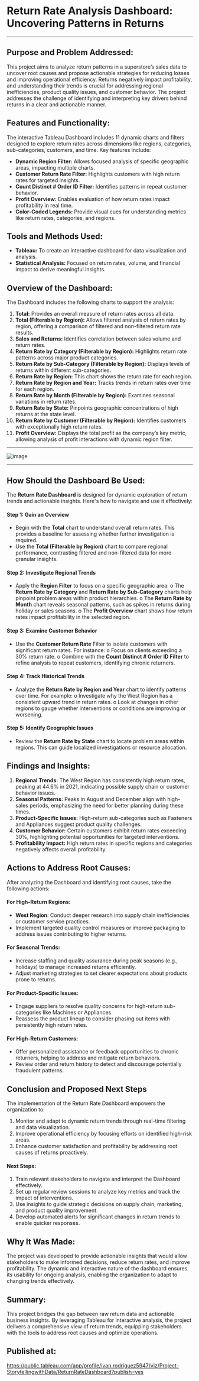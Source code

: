 # **Return Rate Analysis Dashboard: Uncovering Patterns in Returns**
_________________________________________________________________________________

## Purpose and Problem Addressed:
This project aims to analyze return patterns in a superstore’s sales data to uncover root causes and propose actionable strategies for reducing losses and improving operational efficiency. Returns negatively impact profitability, and understanding their trends is crucial for addressing regional inefficiencies, product quality issues, and customer behavior. The project addresses the challenge of identifying and interpreting key drivers behind returns in a clear and actionable manner.

## Features and Functionality:
The interactive Tableau Dashboard includes 11 dynamic charts and filters designed to explore return rates across dimensions like regions, categories, sub-categories, customers, and time. Key features include:
*	**Dynamic Region Filter:** Allows focused analysis of specific geographic areas, impacting multiple charts.
* **Customer Return Rate Filter:** Highlights customers with high return rates for targeted insights.
* **Count Distinct # Order ID Filter:** Identifies patterns in repeat customer behavior.
* **Profit Overview:** Enables evaluation of how return rates impact profitability in real time.
* **Color-Coded Legends:** Provide visual cues for understanding metrics like return rates, categories, and regions.

## Tools and Methods Used:
*	**Tableau:** To create an interactive dashboard for data visualization and analysis.
*	**Statistical Analysis:** Focused on return rates, volume, and financial impact to derive meaningful insights.




## Overview of the Dashboard: 
The Dashboard includes the following charts to support the analysis:
1.	**Total:** Provides an overall measure of return rates across all data.
2.	**Total (Filterable by Region):** Allows filtered analysis of return rates by region, offering a comparison of filtered and non-filtered return rate results.
3.	**Sales and Returns:** Identifies correlation between sales volume and return rates.
4.	**Return Rate by Category (Filterable by Region):** Highlights return rate patterns across major product categories.
5.	**Return Rate by Sub-Category (Filterable by Region):** Displays levels of returns within different sub-categories.
6.	**Return Rate by Region:** This chart shows the return rate for each region.
7.	**Return Rate by Region and Year:** Tracks trends in return rates over time for each region.
8.	**Return Rate by Month (Filterable by Region):** Examines seasonal variations in return rates.
9.	**Return Rate by State:** Pinpoints geographic concentrations of high returns at the state level.
10.	**Return Rate by Customer (Filterable by Region):** Identifies customers with exceptionally high return rates.
11.	**Profit Overview:** Displays the total profit as the company’s key metric, allowing analysis of profit interactions with dynamic region filter.

___________________________________________________________________________________________
 ![image](https://github.com/user-attachments/assets/20348176-812e-42c1-b2d0-2c96188c4da2)
___________________________________________________________________________________________
 ## How Should the Dashboard Be Used:

The **Return Rate Dashboard** is designed for dynamic exploration of return trends and actionable insights. Here's how to navigate and use it effectively:
#### Step 1: Gain an Overview
*	Begin with the **Total** chart to understand overall return rates. This provides a baseline for assessing whether further investigation is required.
*	Use the **Total (Filterable by Region)** chart to compare regional performance, contrasting filtered and non-filtered data for more granular insights.
#### Step 2: Investigate Regional Trends
* Apply the **Region Filter** to focus on a specific geographic area:
o	The **Return Rate by Category** and **Return Rate by Sub-Category** charts help pinpoint problem areas within product hierarchies.
o	The **Return Rate by Month** chart reveals seasonal patterns, such as spikes in returns during holiday or sales seasons.
o	The **Profit Overview** chart shows how return rates impact profitability in the selected region.
#### Step 3: Examine Customer Behavior
* 	Use the **Customer Return Rate** Filter to isolate customers with significant return rates. For instance:
o	Focus on clients exceeding a 30% return rate.
o	Combine with the **Count Distinct # Order ID Filter** to refine analysis to repeat customers, identifying chronic returners.
#### Step 4: Track Historical Trends
* 	Analyze the **Return Rate by Region and Year** chart to identify patterns over time. For example:
o	Investigate why the West Region has a consistent upward trend in return rates.
o	Look at changes in other regions to gauge whether interventions or conditions are improving or worsening.
#### Step 5: Identify Geographic Issues
* Review the **Return Rate by State** chart to locate problem areas within regions. This can guide localized investigations or resource allocation.


## Findings and Insights:
1.	**Regional Trends:** The West Region has consistently high return rates, peaking at 44.6% in 2021, indicating possible supply chain or customer behavior issues.
2.	**Seasonal Patterns:** Peaks in August and December align with high-sales periods, emphasizing the need for better planning during these times.
3.	**Product-Specific Issues:** High-return sub-categories such as Fasteners and Appliances suggest product quality challenges.
4.	**Customer Behavior:** Certain customers exhibit return rates exceeding 30%, highlighting potential opportunities for targeted interventions.
5.	**Profitability Impact:** High return rates in specific regions and categories negatively affects overall profitability.


## Actions to Address Root Causes:
After analyzing the Dashboard and identifying root causes, take the following actions:
#### For High-Return Regions:
*	**West Region**: Conduct deeper research into supply chain inefficiencies or customer service practices.
*	Implement targeted quality control measures or improve packaging to address issues contributing to higher returns.
#### For Seasonal Trends:
*	Increase staffing and quality assurance during peak seasons (e.g., holidays) to manage increased returns efficiently.
*	Adjust marketing strategies to set clearer expectations about products prone to returns.
#### For Product-Specific Issues:
*	Engage suppliers to resolve quality concerns for high-return sub-categories like Machines or Appliances.
*	Reassess the product lineup to consider phasing out items with persistently high return rates.
#### For High-Return Customers:
*	Offer personalized assistance or feedback opportunities to chronic returners, helping to address and mitigate return behaviors.
*	Review order and return history to detect and discourage potentially fraudulent patterns.


## Conclusion and Proposed Next Steps
The implementation of the Return Rate Dashboard empowers the organization to:
1.	Monitor and adapt to dynamic return trends through real-time filtering and data visualization.
2.	Improve operational efficiency by focusing efforts on identified high-risk areas.
3.	Enhance customer satisfaction and profitability by addressing root causes of returns proactively.
#### Next Steps:
1.	Train relevant stakeholders to navigate and interpret the Dashboard effectively.
2.	Set up regular review sessions to analyze key metrics and track the impact of interventions.
3.	Use insights to guide strategic decisions on supply chain, marketing, and product quality improvement.
4.	Develop automated alerts for significant changes in return trends to enable quicker responses.

## Why It Was Made:
The project was developed to provide actionable insights that would allow stakeholders to make informed decisions, reduce return rates, and improve profitability. The dynamic and interactive nature of the dashboard ensures its usability for ongoing analysis, enabling the organization to adapt to changing trends effectively.

## Summary:
This project bridges the gap between raw return data and actionable business insights. By leveraging Tableau for interactive analysis, the project delivers a comprehensive view of return trends, equipping stakeholders with the tools to address root causes and optimize operations.

## Published at:
https://public.tableau.com/app/profile/ivan.rodriguez5947/viz/Project-StorytellingwithData/ReturnRateDashboard?publish=yes
